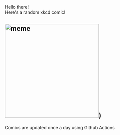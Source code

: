 Hello there! <br>Here's a random xkcd comic!<br>
## <img src="https://imgs.xkcd.com/comics/alive_or_not.png" alt="meme" width="300"/>)<br>
Comics are updated once a day using Github Actions